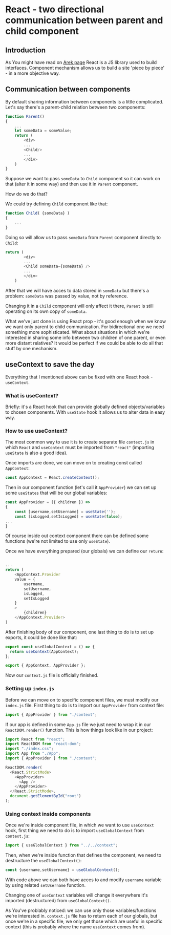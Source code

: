 # React - two directional communication between parent and child component

## Introduction
As You might have read on [Arek page](https://igorxddd.github.io/HotPoll/Arek) React is a JS library used to build interfaces. Component mechanism allows us to build a site 'piece by piece' - in a more objective way.

## Communication between components
By default sharing information between components is a little complicated.
Let's say there's a parent-child relation between two components:
```javascript
function Parent()
{
    ...
    let someData = someValue;
    return (
        <div>
        ...
        <Child/>
        ...
        </div>
    )
}
```
Suppose we want to pass `someData` to `Child` component so it can work on that (alter it in some way) and then use it in `Parent` component. 

How do we do that?

We could try defining `Child` component like that:
```javascript
function Child( {someData} )
{
    ...
}
```
Doing so will allow us to pass `someData` from `Parent` component directly to `Child`:
```javascript
return (
        <div>
        ...
        <Child someData={someData} />
        ...
        </div>
    )
```
After that we will have acces to data stored in `someData` but there's a problem:
`someData` was passed by value, not by reference.

Changing it in a `Child` component will only affect it there, `Parent` is still operating on its own copy of `someData`.

What we've just done is using React prop - it's good enough when we know we want only parent to child communication. For bidirectional one we need something more sophisticated. What about situations in which we're interested in sharing some info between two children of one parent, or even more distant relatives? It would be perfect if we could be able to do all that stuff by one mechanism.

## useContext to save the day

Everything that I mentioned above can be fixed with one React hook - `useContext`.

### What is useContext?
Briefly: it's a React hook that can provide globally defined objects/variables to chosen components.
With `useState` hook it allows us to alter data in easy way.

### How to use useContext?

The most common way to use it is to create separate file `context.js` in which `React` and `useContext` must be imported from `"react"` (importing `useState` is also a good idea).

Once imports are done, we can move on to creating const called `AppContext`:
```javascript
const AppContext = React.createContext();
```
Then in our component function (let's call it `AppProvider`) we can set up some `useStates` that will be our global variables:
```javascript
const AppProvider = ({ children }) => 
{
    const [username,setUsername] = useState('');
    const [isLogged,setIsLogged] = useState(false);
...
}
```
Of course inside out context component there can be defined some functions (we're not limited to use only `useState`).

Once we have everything prepared (our globals) we can define our `return`:
```javascript

...
return (
    <AppContext.Provider 
    value = {
        username,
        setUsername,
        isLogged,
        setIsLogged
    }
    >
        {children}
    </AppContext.Provider>
)
```
After finishing body of our component, one last thing to do is to set up exports, it could be done like that:

```javascript
export const useGlobalContext = () => {
  return useContext(AppContext);
};

export { AppContext, AppProvider };
```
Now our `context.js` file is officially finished.

### Setting up `index.js`
Before we can move on to specific component files, we must modify our `index.js` file.
First thing to do is to import our `AppProvider` from context file:
```javascript
import { AppProvider } from "./context";
```
If our app is defined in some `App.js` file we just need to wrap it in our `ReactDOM.render()` function.
This is how things look like in our project:
```javascript
import React from "react";
import ReactDOM from "react-dom";
import "./index.css";
import App from "./App";
import { AppProvider } from "./context";

ReactDOM.render(
  <React.StrictMode>
    <AppProvider>
      <App />
    </AppProvider>
  </React.StrictMode>,
  document.getElementById("root")
);
```
### Using context inside components

Once we're inside component file, in which we want to use `useContext` hook, first thing we need to do is to import `useGlobalContext` from `context.js`:
```javascript
import { useGlobalContext } from "../../context";
```

Then, when we're inside function that defines the component, we need to destructure the `useGlobalContext()`:
```javascript
const {username,setUsername} = useGlobalContext();
```
With code above we can both have acces to and modify `username` variable by using related `setUsername` function. 

Changing one of `useContext` variables will change it everywhere it's imported (destructured) from `useGlobalContext()`.

As You've problably noticed: we can use only those variables/functions we're interested in. `context.js` file has to return each of our globals, but once we're in a specific file, we only get those which are useful in specific context (this is probably where the name `useContext` comes from).
